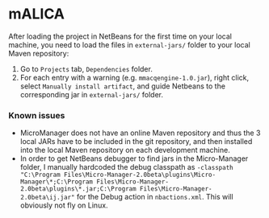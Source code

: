 # mALICA

After loading the project in NetBeans for the first time on your local machine,
you need to load the files in `external-jars/` folder to your local Maven
repository:
 1. Go to `Projects` tab, `Dependencies` folder.
 2. For each entry with a warning (e.g. `mmacqengine-1.0.jar`), right click,
 select `Manually install artifact`, and guide Netbeans to the corresponding
 jar in `external-jars/` folder.


### Known issues
 - MicroManager does not have an online Maven repository and thus the 3 local JARs have 
 to be included in the git repository, and then installed into the local Maven repository
 on each development machine.
 - In order to get NetBeans debugger to find jars in the Micro-Manager folder,
 I manually hardcoded the debug classpath as
 `-classpath "C:\Program Files\Micro-Manager-2.0beta\plugins\Micro-Manager\*;C:\Program Files\Micro-Manager-2.0beta\plugins\*.jar;C:\Program Files\Micro-Manager-2.0beta\ij.jar"`
 for the Debug action in `nbactions.xml`. This will obviously not fly on Linux.